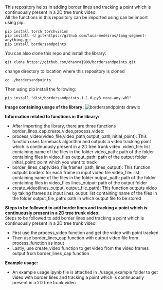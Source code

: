 This repository helps in adding border lines and tracking a point which is continuously present in a 2D tree trunk video.  
All the functions in this repository can be imported using can be import using pip:  
```
pip install torch torchvision
pip install -U git+https://github.com/luca-medeiros/lang-segment-anything.git
pip install bordersandpoints
```
You can also clone this repo and install the library:
```
git clone https://github.com/dhanraj989/bordersandpoints.git
```
change directory to location where this repository is cloned
```
cd ./bordersandpoints
```
Then using pip install the following:  
```
pip install "dist/bordersandpoints-1.1.0-py3-none-any.whl"
```
**Image containing usage of the library:**
![bordersandpoints drawio](https://github.com/dhanraj989/bordersandpoints/assets/75594686/6037b10c-2afe-4976-834f-dfe0aaecba02)  

**Information related to functions in the library:**
* After importing the library, there are three functions border_lines_cap,create_video,process_video:
* process_video(video_file,video_path,output_path,initial_point): This function uses farneback algorithm and outputs a video tracking point which is continuously present in a 2D tree trunk video.
  video_file: list containing name of the files in the folder
  video_path: path of the folder containing files in video_files
  output_path: path of the output folder
  initial_point: point which you want to track
* border_lines_cap(video_file,frames_path, lines_output): This function outputs borders for each frame in input video file
  video_file: list containing name of the files in the folder
  output_path: path of the folder containing files in video_files
  lines_output: path of the output folder
* create_video(lines_output, output_file_path): This function outputs video by taking frames as input
  lines_ouput: list containing name of the files in the folder
  output_file_path: path in which output file to be stored


**Steps to be followed to add border lines and tracking a point which is continuously present in a 2D tree trunk video:**  
Steps to be followed to add border lines and tracking a point which is continuously present in a 2D tree trunk video:
* First use the process_video function and get the video with point tracked
* Then use border_lines_cap function with output video file from process_function as input
* Lastly, use create_video function to get video from the video frames output from border_lines_cap function


**Example usage:**
* An example usage ipynb file is attached in ./usage_example folder to get video with border lines and tracking a point which is continuously present in a 2D tree trunk video
